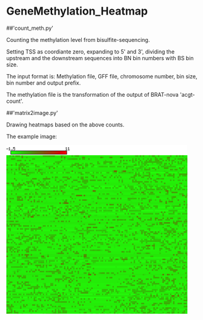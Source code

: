 # GeneMethylation_Heatmap

##'count_meth.py' 

Counting the methylation level from bisulfite-sequencing.

Setting TSS as coordiante zero, expanding to 5' and 3', dividing the upstream and the downstream sequences into BN bin numbers with BS bin size.

The input format is: Methylation file, GFF file, chromosome number, bin size, bin number and output prefix.

The methylation file is the transformation of the output of BRAT-nova 'acgt-count'.

##'matrix2image.py'

Drawing heatmaps based on the above counts.

The example image:

![alt tag](https://github.com/luluxing/GeneMethylation_Heatmap/blob/master/example.png)
